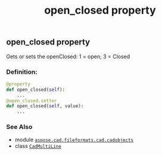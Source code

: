 ﻿---
title: open_closed property
second_title: Aspose.CAD for Python via .NET API References
description: 
type: docs
weight: 400
url: /python-net/aspose.cad.fileformats.cad.cadobjects/cadmultiline/open_closed/
is_root: false
---

## open_closed property


Gets or sets the openClosed: 1 = open; 3 = Closed
### Definition:
```python
@property
def open_closed(self):
    ...
@open_closed.setter
def open_closed(self, value):
    ...
```

### See Also
* module [`aspose.cad.fileformats.cad.cadobjects`](../../)
* class [`CadMultiLine`](/cad/python-net/aspose.cad.fileformats.cad.cadobjects/cadmultiline)
